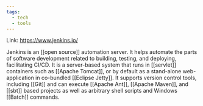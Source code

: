 ```yaml
---
tags:
  - tech
  - tools
---
```

Link: https://www.jenkins.io/

Jenkins is an [[open source]] automation server.
It helps automate the parts of software development related to building, testing, and deploying, facilitating CI/CD.
It is a server-based system that runs in [[servlet]] containers such as [[Apache Tomcat]], or by default as a stand-alone web-application in co-bundled [[Eclipse Jetty]].
It supports version control tools, including [[Git]] and can execute [[Apache Ant]], [[Apache Maven]], and [[sbt]] based projects as well as arbitrary shell scripts and Windows [[Batch]] commands.
